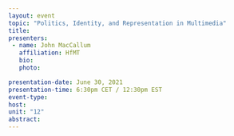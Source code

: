 ```yaml
---
layout: event
topic: "Politics, Identity, and Representation in Multimedia"
title: 
presenters:
 - name: John MacCallum
   affiliation: HfMT
   bio: 
   photo: 

presentation-date: June 30, 2021
presentation-time: 6:30pm CET / 12:30pm EST
event-type: 
host: 
unit: "12"
abstract: 
---
```

